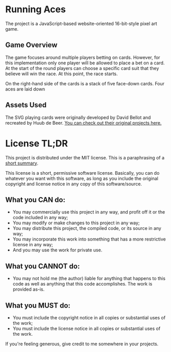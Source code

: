 # Running Aces

The project is a JavaScript-based website-oriented 16-bit-style pixel art game.

## Game Overview

The game focuses around multiple players betting on cards. However, for this
implementation only one player will be allowed to place a bet on a card. At the
start of the round players can choose a specific card suit that they believe
will win the race. At this point, the race starts.

On the right-hand side of the cards is a stack of five face-down cards. Four
aces are laid down

## Assets Used

The SVG playing cards were originally developed by David Bellot and recreated by
Huub de Beer.
[You can check out their original projects here.](https://github.com/htdebeer/SVG-cards)

# License TL;DR

This project is distributed under the MIT license. This is a paraphrasing of a
[short summary](https://tldrlegal.com/license/mit-license).

This license is a short, permissive software license. Basically, you can do
whatever you want with this software, as long as you include the original
copyright and license notice in any copy of this software/source.

## What you CAN do:

-   You may commercially use this project in any way, and profit off it or the
    code included in any way;
-   You may modify or make changes to this project in any way;
-   You may distribute this project, the compiled code, or its source in any
    way;
-   You may incorporate this work into something that has a more restrictive
    license in any way;
-   And you may use the work for private use.

## What you CANNOT do:

-   You may not hold me (the author) liable for anything that happens to this
    code as well as anything that this code accomplishes. The work is provided
    as-is.

## What you MUST do:

-   You must include the copyright notice in all copies or substantial uses of
    the work;
-   You must include the license notice in all copies or substantial uses of the
    work.

If you're feeling generous, give credit to me somewhere in your projects.

